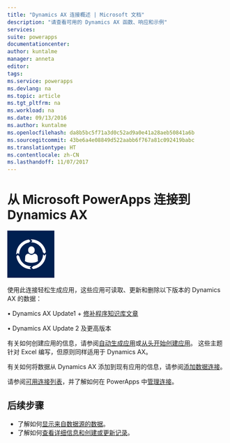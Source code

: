 ```yaml
---
title: "Dynamics AX 连接概述 | Microsoft 文档"
description: "请查看可用的 Dynamics AX 函数、响应和示例"
services: 
suite: powerapps
documentationcenter: 
author: kuntalme
manager: anneta
editor: 
tags: 
ms.service: powerapps
ms.devlang: na
ms.topic: article
ms.tgt_pltfrm: na
ms.workload: na
ms.date: 09/13/2016
ms.author: kuntalme
ms.openlocfilehash: da8b5bc5f71a3d0c52ad9a0e41a28aeb50841a6b
ms.sourcegitcommit: 43be6a4e08849d522aabb6f767a81c092419babc
ms.translationtype: HT
ms.contentlocale: zh-CN
ms.lasthandoff: 11/07/2017
---
```

# <a name="connect-from-microsoft-powerapps-to-dynamics-ax"></a>从 Microsoft PowerApps 连接到 Dynamics AX
![Dynamics AX Online](./media/connection-dynamicsax/dynamics-ax.png)

使用此连接轻松生成应用，这些应用可读取、更新和删除以下版本的 Dynamics AX 的数据：

•    Dynamics AX Update1 + [修补程序知识库文章](https://fix.lcs.dynamics.com/Issue/Resolved?kb=3175021&bugId=3762232&qc=75f75fb7cb5de685683dafada9bdc618a7674bc4e299935b567a28ac02489b5c)

•    Dynamics AX Update 2 及更高版本

有关如何创建应用的信息，请参阅[自动生成应用](../get-started-create-from-data.md)或[从头开始创建应用](../get-started-create-from-blank.md)。 这些主题针对 Excel 编写，但原则同样适用于 Dynamics AX。

有关如何将数据从 Dynamics AX 添加到现有应用的信息，请参阅[添加数据连接](../add-data-connection.md)。

请参阅[可用连接列表](../connections-list.md)，并了解如何在 PowerApps 中[管理连接](../add-manage-connections.md)。

## <a name="next-steps"></a>后续步骤
* 了解如何[显示来自数据源的数据](../add-gallery.md)。
* 了解如何[查看详细信息和创建或更新记录](../add-form.md)。

